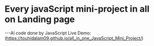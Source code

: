 # Every javaScript mini-project in all on Landing page

---Al code done by JavaScript
Live Demo: (https://touhidalam09.github.io/all_in_one_JavaScript_Mini_Project/)
